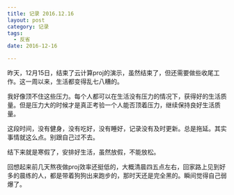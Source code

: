 ```yaml
---
title: 记录 2016.12.16
layout: post
category: 记录
tags:
  - 反省
date: 2016-12-16

---
```


昨天，12月15日，结束了云计算proj的演示，虽然结束了，但还需要做些收尾工作。这一周以来，生活都变得乱七八糟的。

我好像顶不住这些压力。每个人都可以在生活没有压力的情况下，获得好的生活质量。但是压力大的时候才是真正考验一个人能否顶着压力，继续保持良好生活质量。

这段时间，没有健身，没有吃好，没有睡好，记录没有及时更新。总是拖延。其实事情就这么点。别跟自己过不去。

结下来就是寒假了，安排好生活，虽然放假，不能放松。

回想起来前几天熬夜做proj效率还挺低的，大概清晨四五点左右，回家路上见到好多的晨练的人，都是带着狗狗出来跑步的，那时天还是完全黑的。瞬间觉得自己弱爆了。


